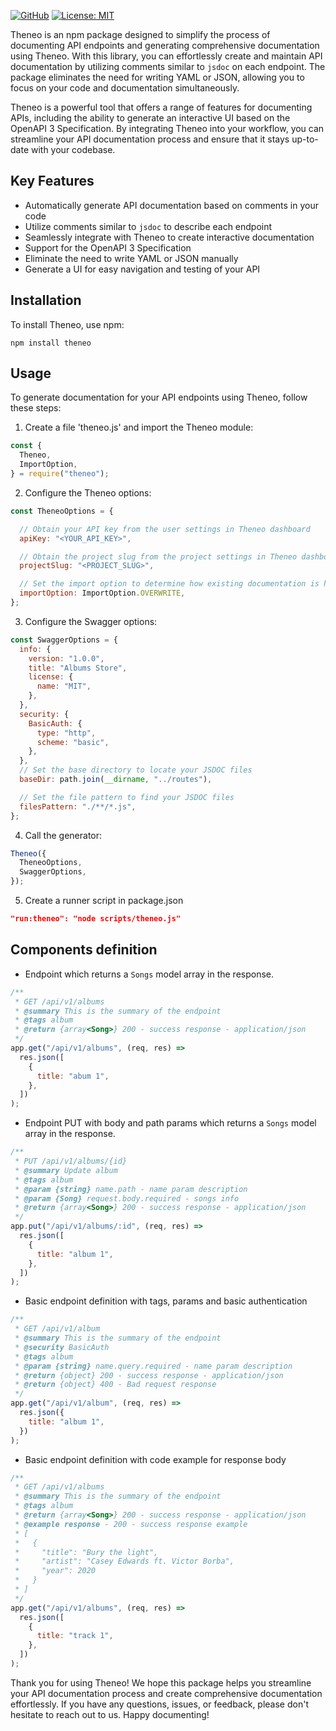 [![GitHub](https://img.shields.io/badge/GitHub-Repository-brightgreen)](https://github.com/Theneo-Inc/theneo-docs)
[![License: MIT](https://img.shields.io/badge/License-MIT-green.svg)](https://opensource.org/licenses/MIT)


Theneo is an npm package designed to simplify the process of documenting API endpoints and generating comprehensive documentation using Theneo. With this library, you can effortlessly create and maintain API documentation by utilizing comments similar to `jsdoc` on each endpoint. The package eliminates the need for writing YAML or JSON, allowing you to focus on your code and documentation simultaneously.

Theneo is a powerful tool that offers a range of features for documenting APIs, including the ability to generate an interactive UI based on the OpenAPI 3 Specification. By integrating Theneo into your workflow, you can streamline your API documentation process and ensure that it stays up-to-date with your codebase.

## Key Features

- Automatically generate API documentation based on comments in your code
- Utilize comments similar to `jsdoc` to describe each endpoint
- Seamlessly integrate with Theneo to create interactive documentation
- Support for the OpenAPI 3 Specification
- Eliminate the need to write YAML or JSON manually
- Generate a UI for easy navigation and testing of your API

## Installation

To install Theneo, use npm:

```shell
npm install theneo
```

## Usage
To generate documentation for your API endpoints using Theneo, follow these steps:

1.  Create a file 'theneo.js' and import the Theneo module:
```javascript
const {
  Theneo,
  ImportOption,
} = require("theneo");
```

2.  Configure the Theneo options:
```javascript
const TheneoOptions = {

  // Obtain your API key from the user settings in Theneo dashboard
  apiKey: "<YOUR_API_KEY>",

  // Obtain the project slug from the project settings in Theneo dashboard
  projectSlug: "<PROJECT_SLUG>",

  // Set the import option to determine how existing documentation is handled
  importOption: ImportOption.OVERWRITE,
};
```

3.  Configure the Swagger options:
```javascript
const SwaggerOptions = {
  info: {
    version: "1.0.0",
    title: "Albums Store",
    license: {
      name: "MIT",
    },
  },
  security: {
    BasicAuth: {
      type: "http",
      scheme: "basic",
    },
  },
  // Set the base directory to locate your JSDOC files
  baseDir: path.join(__dirname, "../routes"),

  // Set the file pattern to find your JSDOC files
  filesPattern: "./**/*.js",
};

```
4.  Call the generator:
```javascript
Theneo({
  TheneoOptions,
  SwaggerOptions,
});

```

5. Create a runner script in package.json
```json
"run:theneo": "node scripts/theneo.js"
```

## Components definition


 - Endpoint which returns a `Songs` model array in the response.

```javascript
/**
 * GET /api/v1/albums
 * @summary This is the summary of the endpoint
 * @tags album
 * @return {array<Song>} 200 - success response - application/json
 */
app.get("/api/v1/albums", (req, res) =>
  res.json([
    {
      title: "abum 1",
    },
  ])
);
```

 - Endpoint PUT with body and path params which returns a `Songs` model array in the response.

```javascript
/**
 * PUT /api/v1/albums/{id}
 * @summary Update album
 * @tags album
 * @param {string} name.path - name param description
 * @param {Song} request.body.required - songs info
 * @return {array<Song>} 200 - success response - application/json
 */
app.put("/api/v1/albums/:id", (req, res) =>
  res.json([
    {
      title: "album 1",
    },
  ])
);
```

-  Basic endpoint definition with tags, params and basic authentication

```javascript
/**
 * GET /api/v1/album
 * @summary This is the summary of the endpoint
 * @security BasicAuth
 * @tags album
 * @param {string} name.query.required - name param description
 * @return {object} 200 - success response - application/json
 * @return {object} 400 - Bad request response
 */
app.get("/api/v1/album", (req, res) =>
  res.json({
    title: "album 1",
  })
);
```

 - Basic endpoint definition with code example for response body

```javascript
/**
 * GET /api/v1/albums
 * @summary This is the summary of the endpoint
 * @tags album
 * @return {array<Song>} 200 - success response - application/json
 * @example response - 200 - success response example
 * [
 *   {
 *     "title": "Bury the light",
 *     "artist": "Casey Edwards ft. Victor Borba",
 *     "year": 2020
 *   }
 * ]
 */
app.get("/api/v1/albums", (req, res) =>
  res.json([
    {
      title: "track 1",
    },
  ])
);
```



Thank you for using Theneo! We hope this package helps you streamline your API documentation process and create comprehensive documentation effortlessly. If you have any questions, issues, or feedback, please don't hesitate to reach out to us. Happy documenting!